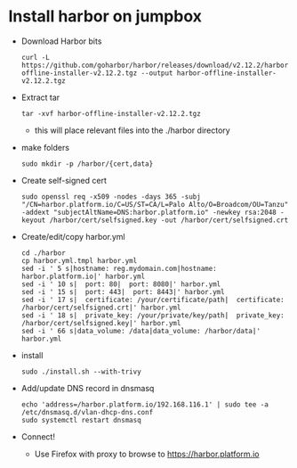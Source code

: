 # Install harbor on jumpbox

* Download Harbor bits
  ```
  curl -L https://github.com/goharbor/harbor/releases/download/v2.12.2/harbor-offline-installer-v2.12.2.tgz --output harbor-offline-installer-v2.12.2.tgz
  ```

* Extract tar
  ```
  tar -xvf harbor-offline-installer-v2.12.2.tgz
  ```
  * this will place relevant files into the ./harbor directory

* make folders
  ```
  sudo mkdir -p /harbor/{cert,data}
  ```

* Create self-signed cert
  ```
  sudo openssl req -x509 -nodes -days 365 -subj "/CN=harbor.platform.io/C=US/ST=CA/L=Palo Alto/O=Broadcom/OU=Tanzu" -addext "subjectAltName=DNS:harbor.platform.io" -newkey rsa:2048 -keyout /harbor/cert/selfsigned.key -out /harbor/cert/selfsigned.crt
  ```

* Create/edit/copy harbor.yml
  ```
  cd ./harbor
  cp harbor.yml.tmpl harbor.yml
  sed -i ' 5 s|hostname: reg.mydomain.com|hostname: harbor.platform.io|' harbor.yml
  sed -i ' 10 s|  port: 80|  port: 8080|' harbor.yml
  sed -i ' 15 s|  port: 443|  port: 8443|' harbor.yml
  sed -i ' 17 s|  certificate: /your/certificate/path|  certificate: /harbor/cert/selfsigned.crt|' harbor.yml
  sed -i ' 18 s|  private_key: /your/private/key/path|  private_key: /harbor/cert/selfsigned.key|' harbor.yml
  sed -i ' 66 s|data_volume: /data|data_volume: /harbor/data|' harbor.yml
  ```

* install
  ```
  sudo ./install.sh --with-trivy
  ```

* Add/update DNS record in dnsmasq
  ```
  echo 'address=/harbor.platform.io/192.168.116.1' | sudo tee -a /etc/dnsmasq.d/vlan-dhcp-dns.conf
  sudo systemctl restart dnsmasq
  ```

* Connect!
  * Use Firefox with proxy to browse to https://harbor.platform.io
